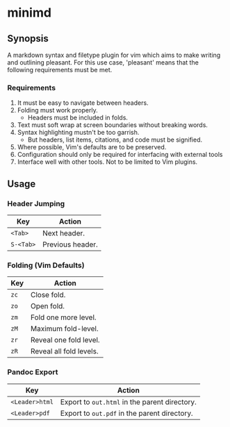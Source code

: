 minimd
=======

Synopsis
---------
A markdown syntax and filetype plugin for vim which aims to make writing and outlining pleasant.  For this use case, 'pleasant' means that the following requirements must be met.

### Requirements
1. It must be easy to navigate between headers.
2. Folding must work properly. 
    - Headers must be included in folds.
3. Text must soft wrap at screen boundaries without breaking words.
4. Syntax highlighting mustn't be too garrish.
    - But headers, list items, citations, and code must be signified.
5. Where possible, Vim's defaults are to be preserved.
6. Configuration should only be required for interfacing with external tools
7. Interface well with other tools.  Not to be limited to Vim plugins.

Usage
-----

### Header Jumping
| Key        |    Action           |
| ---------- | ------------------- |
| `<Tab>`    |    Next header.     |
| `S-<Tab>`  |    Previous header. |

### Folding (Vim Defaults)
| Key     |       Action                  |
| ------- | ----------------------------- |
| `zc`    |       Close fold.             |
| `zo`    |       Open fold.              |
| `zm`    |       Fold one more level.    |
| `zM`    |       Maximum fold-level.     |
| `zr`    |       Reveal one fold level.  |
| `zR`    |       Reveal all fold levels. |

### Pandoc Export
| Key            | Action                                        |
| -------------- | --------------------------------------------- |
| `<Leader>html` | Export to `out.html` in the parent directory. |
| `<Leader>pdf`  | Export to `out.pdf` in the parent directory.  |
